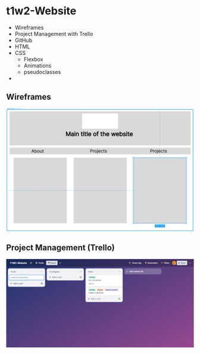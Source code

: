 # t1w2-Website

- Wireframes
- Project Management with Trello
- GitHub
- HTML
- CSS
    - Flexbox
    - Animations
    - pseudoclasses
- 


## Wireframes
![Wireframe of index page Desktop version](./images/index_desktop_wirefram.png)

## Project Management (Trello)
![Trello board 11-05-2024](./images/trello_11_05_24.png)